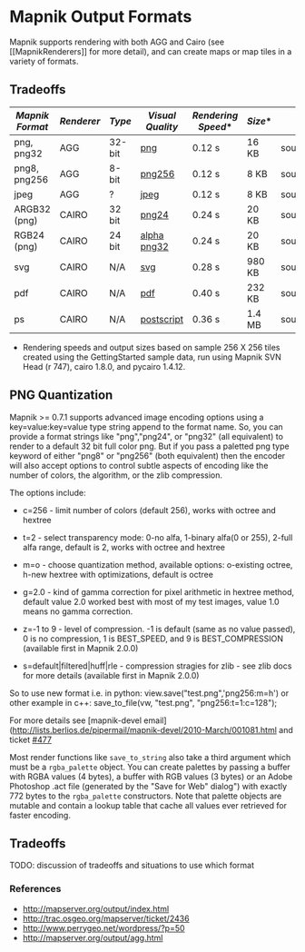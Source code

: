 <!-- Name: OutputFormats -->
<!-- Version: 10 -->
<!-- Last-Modified: 2011/09/05 04:32:30 -->
<!-- Author: kkaefer -->

# Mapnik Output Formats

Mapnik supports rendering with both AGG and Cairo (see [[MapnikRenderers]] for more detail), and can create maps or map tiles in a variety of formats.

## Tradeoffs

|  *Mapnik Format*  |  *Renderer*  |  *Type*  |  *Visual Quality*  |  *Rendering Speed**  |  *Size**  | *Relevant Code*  |
|-------------------|--------------|----------|--------------------|----------------------|-----------|------------------|
|png, png32             | AGG    | 32-bit | [png](http://mapnik-utils.googlecode.com/svn/example_code/agg_renderer/world_png.png)                                |                   0.12 s                     |      16 KB        | source:trunk/include/mapnik/png_io.hpp |
|png8, png256           | AGG    | 8-bit  |  [png256](http://mapnik-utils.googlecode.com/svn/example_code/agg_renderer/world_png256.png)                   |                   0.12 s                         |        8 KB       | source:trunk/include/mapnik/png_io.hpp |
|jpeg                   | AGG    | ?      |  [jpeg](http://mapnik-utils.googlecode.com/svn/example_code/agg_renderer/world_jpeg.jpg)                              |                   0.12 s                     |        8 KB       | source:trunk/include/mapnik/jpeg_io.hpp |
|ARGB32 (png)           | CAIRO  | 32 bit |  [png24](http://mapnik-utils.googlecode.com/svn/example_code/cairo_renderer/world_FORMAT_RGB24.png) |                   0.24 s                             |        20 KB        | source:trunk/include/mapnik/cairo_renderer.hpp |
|RGB24 (png)            | CAIRO  | 24 bit | [alpha png32](http://mapnik-utils.googlecode.com/svn/example_code/cairo_renderer/world_FORMAT_ARGB32.png) |          0.24 s                             |      20 KB       | source:trunk/include/mapnik/cairo_renderer.hpp |
|svg                    | CAIRO  | N/A    | [svg](http://mapnik-utils.googlecode.com/svn/example_code/cairo_renderer/world.svg)                                       |                    0.28 s                     |    980 KB          | source:trunk/include/mapnik/cairo_renderer.hpp |
|pdf                    | CAIRO  | N/A    | [pdf](http://mapnik-utils.googlecode.com/svn/example_code/cairo_renderer/world.pdf)                                        |                 0.40 s                       |      232 KB         | source:trunk/include/mapnik/cairo_renderer.hpp |
|ps                     | CAIRO  | N/A    | [postscript](http://mapnik-utils.googlecode.com/svn/example_code/cairo_renderer/world.ps)                               |                    0.36 s                     |       1.4 MB       | source:trunk/include/mapnik/cairo_renderer.hpp |

* Rendering speeds and output sizes based on sample 256 X 256 tiles created using the GettingStarted sample data, run using Mapnik SVN Head (r 747), cairo 1.8.0, and pycairo 1.4.12.

## PNG Quantization
Mapnik >= 0.7.1 supports advanced image encoding options using a key=value:key=value type string append to the format name. So, you can provide a format strings like "png","png24", or "png32" (all equivalent) to render to a default 32 bit full color png. But if you pass a paletted png type keyword of either "png8" or "png256" (both equivalent) then the encoder will also accept options to control subtle aspects of encoding like the number of colors, the algorithm, or the zlib compression.

The options include:

 * c=256 - limit number of colors (default 256), works with octree and hextree

 * t=2 - select transparency mode: 0-no alfa, 1-binary alfa(0 or 255), 2-full alfa range, default is 2, works with octree and hextree

 * m=o - choose quantization method, available options: o-existing octree, h-new hextree with optimizations, default is octree

 * g=2.0 - kind of gamma correction for pixel arithmetic in hextree method, default value 2.0 worked best with most of my test images, value 1.0 means no gamma correction.

 * z=-1 to 9 - level of compression. -1 is default (same as no value passed), 0 is no compression, 1 is BEST_SPEED, and 9 is BEST_COMPRESSION (available first in Mapnik 2.0.0)

 * s=default|filtered|huff|rle - compression stragies for zlib - see zlib docs for more details (available first in Mapnik 2.0.0)

So to use new format i.e. in python:
  view.save("test.png",'png256:m=h')
or other example in c++:
  save_to_file(vw, "test.png", "png256:t=1:c=128");

For more details see [mapnik-devel email](http://lists.berlios.de/pipermail/mapnik-devel/2010-March/001081.html and ticket [#477](https://github.com/mapnik/mapnik/issues/477)


Most render functions like `save_to_string` also take a third argument which must be a `rgba_palette` object. You can create palettes by passing a buffer with RGBA values (4 bytes), a buffer with RGB values (3 bytes) or an Adobe Photoshop .act file (generated by the "Save for Web" dialog") with exactly 772 bytes to the `rgba_palette` constructors. Note that palette objects are mutable and contain a lookup table that cache all values ever retrieved for faster encoding.

## Tradeoffs
 TODO: discussion of tradeoffs and situations to use which format

### References
 * http://mapserver.org/output/index.html
 * http://trac.osgeo.org/mapserver/ticket/2436
 * http://www.perrygeo.net/wordpress/?p=50
 * http://mapserver.org/output/agg.html
